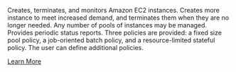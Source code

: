 Creates, terminates, and monitors Amazon EC2 instances. Creates more instance to meet increased demand, and terminates them when they are no longer needed. Any number of pools of instances may be managed. Provides periodic status reports. Three policies are provided: a fixed size pool policy, a job-oriented batch policy, and a resource-limited stateful policy. The user can define additional policies.

[Learn More](Introduction.md)